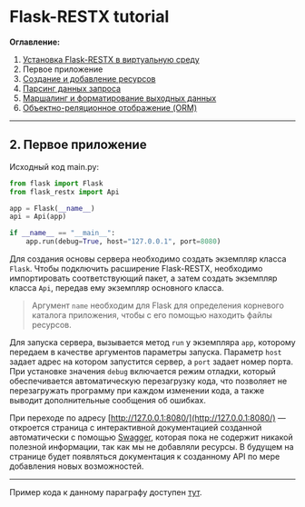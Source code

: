 # Flask-RESTX tutorial

**Оглавление:**

1. [Установка Flask-RESTX в виртуальную среду](../01_virtual_environment/README.md)
2. Первое приложение
3. [Создание и добавление ресурсов](../03_creating_resources/README.md)
4. [Парсинг данных запроса](../04_request_parsing/README.md)
5. [Маршалинг и форматирование выходных данных](../05_marshalling/README.md)
6. [Объектно-реляционное отображение (ORM)](06_orm/README.md)

---

## 2. Первое приложение

Исходный код main.py:
```python
from flask import Flask
from flask_restx import Api

app = Flask(__name__)
api = Api(app)

if __name__ == "__main__":
    app.run(debug=True, host="127.0.0.1", port=8080)
```

Для создания основы сервера необходимо создать экземпляр класса `Flask`. 
Чтобы подключить расширение Flask-RESTX, необходимо импортировать соответствующий пакет, а затем создать экземпляр класса `Api`, передав ему экземпляр основного класса.

> Аргумент `name` необходим для Flask для определения корневого каталога приложения, чтобы с его помощью находить файлы ресурсов. 

Для запуска сервера, вызывается метод `run` у экземпляра `app`, которому передаем в качестве аргументов параметры запуска. 
Параметр `host` задает адрес на котором запустится сервер, а `port` задает номер порта.
При установке значения `debug` включается режим отладки, который обеспечивается автоматическую перезагрузку кода, что позволяет не перезагружать программу при каждом изменении кода, а также выводит дополнительные сообщения об ошибках. 

При переходе по адресу [http://127.0.0.1:8080/](http://127.0.0.1:8080/) — откроется страница с интерактивной документацией созданной автоматически с помощью [Swagger](https://en.wikipedia.org/wiki/Swagger_(software)), которая пока не содержит никакой полезной информации, так как мы не добавляли ресурсы. 
В будущем на странице будет появляться документация к созданному API по мере добавления новых возможностей.

---

Пример кода к данному параграфу доступен [тут](./main.py).